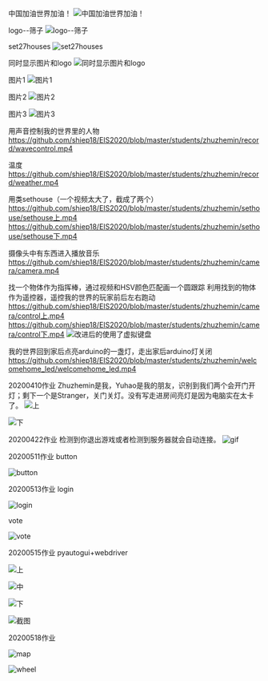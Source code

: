 中国加油世界加油！
![中国加油世界加油！](https://github.com/shiep18/EIS2020/blob/master/students/zhuzhemin/screen/house1.png)

logo--筛子
![logo--筛子](https://github.com/shiep18/EIS2020/blob/master/students/zhuzhemin/screen/mylogo--骰子.png)

set27houses
![set27houses](https://github.com/shiep18/EIS2020/blob/master/students/zhuzhemin/screen/set27houses.png)

同时显示图片和logo
![同时显示图片和logo](https://github.com/shiep18/EIS2020/blob/master/students/zhuzhemin/opencv/myclan.png)

图片1
![图片1](https://github.com/shiep18/EIS2020/blob/master/students/zhuzhemin/opencv/mypic.png)

图片2
![图片2](https://github.com/shiep18/EIS2020/blob/master/students/zhuzhemin/opencv/mypic2.png)

图片3
![图片3](https://github.com/shiep18/EIS2020/blob/master/students/zhuzhemin/opencv/biaoqing.png)

用声音控制我的世界里的人物
https://github.com/shiep18/EIS2020/blob/master/students/zhuzhemin/record/wavecontrol.mp4

温度
https://github.com/shiep18/EIS2020/blob/master/students/zhuzhemin/record/weather.mp4

用类sethouse（一个视频太大了，截成了两个）
https://github.com/shiep18/EIS2020/blob/master/students/zhuzhemin/sethouse/sethouse上.mp4
https://github.com/shiep18/EIS2020/blob/master/students/zhuzhemin/sethouse/sethouse下.mp4

摄像头中有东西进入播放音乐
https://github.com/shiep18/EIS2020/blob/master/students/zhuzhemin/camera/camera.mp4

找一个物体作为指挥棒，通过视频和HSV颜色匹配画一个圆跟踪
利用找到的物体作为遥控器，遥控我的世界的玩家前后左右跑动
https://github.com/shiep18/EIS2020/blob/master/students/zhuzhemin/camera/control上.mp4
https://github.com/shiep18/EIS2020/blob/master/students/zhuzhemin/camera/control下.mp4
![改进后的使用了虚拟键盘](https://github.com/shiep18/EIS2020/blob/master/students/zhuzhemin/camera/cv2_control.gif)


我的世界回到家后点亮arduino的一盏灯，走出家后arduino灯关闭
https://github.com/shiep18/EIS2020/blob/master/students/zhuzhemin/welcomehome_led/welcomehome_led.mp4

20200410作业
Zhuzhemin是我，Yuhao是我的朋友，识别到我们两个会开门开灯；剩下一个是Stranger，关门关灯。没有写走进房间亮灯是因为电脑实在太卡了。
![上](https://github.com/shiep18/EIS2020/blob/master/students/zhuzhemin/20200410/Face_Recognition1.GIF)

![下](https://github.com/shiep18/EIS2020/blob/master/students/zhuzhemin/20200410/Face_Recognition2.GIF)

20200422作业
检测到你退出游戏或者检测到服务器就会自动连接。
![gif](https://github.com/shiep18/EIS2020/blob/master/students/zhuzhemin/0422/homework0422.GIF)

20200511作业
button

![button](https://github.com/shiep18/EIS2020/blob/master/students/zhuzhemin/20200511/homework0511.PNG)

20200513作业
login

![login](https://github.com/shiep18/EIS2020/blob/master/students/zhuzhemin/20200513/homework0513.GIF)

vote

![vote](https://github.com/shiep18/EIS2020/blob/master/students/zhuzhemin/20200513/homework0513_django.GIF)

20200515作业
pyautogui+webdriver

![上](https://github.com/shiep18/EIS2020/blob/master/students/zhuzhemin/20200515/zuoye0515上.GIF)

![中](https://github.com/shiep18/EIS2020/blob/master/students/zhuzhemin/20200515/zuoye0515中.GIF)

![下](https://github.com/shiep18/EIS2020/blob/master/students/zhuzhemin/20200515/zuoye0515下.GIF)

![截图](https://github.com/shiep18/EIS2020/blob/master/students/zhuzhemin/20200515/zuoye0515.PNG)

20200518作业

![map](https://github.com/shiep18/EIS2020/blob/master/students/zhuzhemin/20200518/zuoye0518map.PNG)

![wheel](https://github.com/shiep18/EIS2020/blob/master/students/zhuzhemin/20200518/zuoye0518wheel.GIF)
